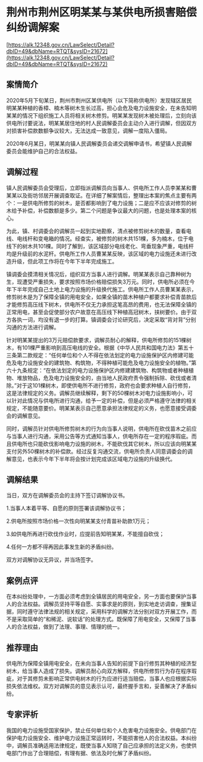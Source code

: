 # 荆州市荆州区明某某与某供电所损害赔偿纠纷调解案 

[https://alk.12348.gov.cn/LawSelect/Detail?dbID=49&dbName=RTQT&sysID=21672](https://alk.12348.gov.cn/LawSelect/Detail?dbID=49&dbName=RTQT&sysID=21672) 


## 案情简介 

 
 
 
2020年5月下旬某日，荆州市荆州区某供电所（以下简称供电所）发现辖区居民明某某种植的香樟、楠木等树木生长过高，担心会危及电力设施安全，在未告知明某某的情况下组织施工人员将相关树木修剪。明某某发现树木被处理后，立刻向该供电所讨要说法，明某某居住地的村人民调解委员会主动介入进行调解，但因双方对损害补偿款数额争议较大，无法达成一致意见，调解一度陷入僵局。 
 
2020年6月某日，明某某向镇人民调解委员会递交调解申请书，希望镇人民调解委员会能维护自己的合法权益。 
 
 
 

## 调解过程 

镇人民调解委员会受理后，立即指派调解员向当事人、供电所工作人员李某某和曹某某以及街坊邻居开展调查取证。在详细了解案情后，整理出本案的焦点主要有两个：一是供电所修剪的树木，是否都影响到了电力设施；二是应不应该对修剪的树木给予补偿，补偿数额是多少。第二个问题是争议最大的问题，也是处理本案的核心。 
 
为此，镇、村调委会的调解员一起到实地勘察，清点被修剪树木的数量，查看电线、电线杆和变电箱的情况。经查实，被修剪的树木共151棵，多为楠木，位于电线下的树木共101棵。同时了解到，该区域部分电线老化、弯垂现象严重，电线杆均是升级前的水泥杆。供电所工作人员曹某某反映，该区域的电力设施还未进行改造升级，但此项工作将在今年下半年完成施工。 
 
镇调委会摸清相关情况后，组织双方当事人进行调解。明某某表示自己靠种树为生，现遭受严重损失，要求按照市场价格赔偿损失3万元。同时，供电所必须在今年下半年完成自己土地上电力设施的升级换代施工。供电所工作人员曹某某表示，修剪树木是为了保障全镇的用电安全，如果全镇的苗木种植户都要求补偿青苗款后才能修剪高压线下树木，供电所不仅无力承担这笔高昂的费用，也无法保障全镇的正常用电，甚至会促使部分农户故意在高压线下种植高冠树木，挟树要价。由于双方各执一词，均没有退一步的打算。镇调委会讨论研究后，决定采取“背对背”分别沟通的方法进行调解。 
 
针对明某某提出的3万元赔偿款要求，调解员耐心的解释，供电所修剪的151棵树木，有101棵严重影响到高压电线的安全。根据《中华人民共和国电力法》第五十三条第二款规定：“任何单位和个人不得在依法划定的电力设施保护区内修建可能危及电力设施安全的建筑物、构筑物，不得种植可能危及电力设施安全的植物。”第六十九条规定：“在依法划定的电力设施保护区内修建建筑物、构筑物或者种植植物、堆放物品，危及电力设施安全的，由当地人民政府责令强制拆除、砍伐或者清除。”对于这101棵树木，即使供电所不进行修剪，政府也会要求种植人自行修剪，这是法律规定的义务。调解员继续解释，剩下的50棵树木对电力设施影响小，可以针对此情况与供电所进行沟通，给予一定的补偿，但是必须严格遵守法律的相关规定，不能随意要价。明某某表示自己愿意承担法律规定的义务，也愿意接受调委会的调解意见。 
 
同时，调解员针对供电所修剪树木的行为向当事人说明，供电所在砍伐苗木之前应与当事人进行沟通，采用公告等方式通知当事人，供电所存在一定的程序瑕疵。而且供电所也只能砍伐影响电力设施的树木，不能砍伐其它树木，所以应该向明某某支付另外50棵树木的补偿款。经过反复沟通交流，供电所负责人同意调委会的调解意见，也表示今年下半年将会按计划完成该区域电力设施的升级换代。 

## 调解结果 

 
 
 
当日，双方在调解委员会的主持下签订调解协议书。 
 
1.当事人本着平等、自愿的原则签署该调解协议书； 
 
2.供电所按照市场价格一次性向明某某支付青苗补助款1万元； 
 
3.如供电所再进行砍伐作业时，应提前告知明某某，不能擅自砍伐； 
 
4.任何一方都不得再因此事发生新的矛盾纠纷。 
 
双方对调解协议无异议，并当场签字。 
 
 
 

## 案例点评 

 
 
 
在本纠纷处理中，一方面必须考虑到全镇居民的用电安全，另一方面也要保护当事人的合法权益。调解员坚持平等自愿、实事求是的原则，到实地走访调查，搜集证据，同时遵守法律法规的相关规定，采用科学的调解方法分别对双方开展工作，而不是采取简单的“和稀泥、说软话”的处理方式。既保障了用电安全，又保障了当事人的合法权益，做到了法理、事理、情理的统一。  
 
 
 

## 推荐理由 

供电所为保障全镇用电安全，在未向当事人告知的前提下自行修剪其种植的经济型树木，给当事人造成了损失。调解员耐心向双方解释，供电所修剪行为存在程序瑕疵，对于其修剪未影响正常供电树木的行为应进行适当赔偿，当事人也应根据实际损失依法维权。双方对调解员的意见表示认可，最终握手言和，妥善解决了矛盾纠纷。 

## 专家评析 

我国的电力设施受国家保护，禁止任何单位和个人危害电力设施安全。供电部门在保护电力设施安全、维护电力设施正常运转时，不能损害他人的合法权益。本纠纷中，调解员准确适用法律规定，既使当事人知晓了自己应承担的法定义务，也使供电部门作出了合理赔偿，有理有据、依法及时化解了矛盾纠纷。 
